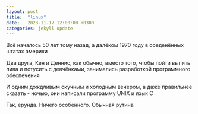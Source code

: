 ```yaml
---
layout: post
title:  "linux"
date:   2023-11-17 12:00:00 +0300
categories: jekyll update
---
```


 Всё началось 50 лет тому назад, а далёком 1970 году в соеденённых штатах америки

 Два друга, Кен и Деннис, как обычно, вместо того, чтобы пойти выпить пива и потусить с девчёнками, занимались разработкой программного обеспечения

И одним дождливым скучным и холодным вечером, а даже правильнее сказать - ночью, они написали программу UNIX и язык С

Так, ерунда. Ничего особенного. Обычная рутина
